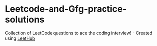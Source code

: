 # Leetcode-and-Gfg-practice-solutions
Collection of LeetCode questions to ace the coding interview! - Created using [LeetHub](https://github.com/QasimWani/LeetHub)
